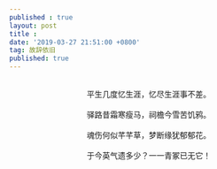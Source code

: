 ```yaml
---
published : true 
layout: post
title :
date: '2019-03-27 21:51:00 +0800'
tag: 故辞依旧
published: true
---
```


<br>
<div style="text-align:center;">
平生几度忆生涯，忆尽生涯事不差。
<br>
<br>
驿路昔霜寒瘦马，祠檐今雪苦饥鸦。
<br>
<br>
魂伤何似芊芊草，梦断缘犹郁郁花。
<br>
<br>
于今英气遗多少？一一青冢已无它！
</div>
